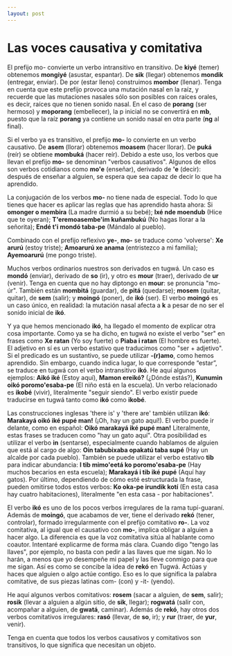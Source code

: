 ```yaml
---
layout: post
---
```


# Las voces causativa y comitativa

El prefijo mo- convierte un verbo intransitivo en transitivo. De **kiyé** (temer) obtenemos **mongiyé** (asustar, espantar). De **sik** (llegar) obtenemos **mondik** (entregar, enviar). De por (estar lleno) construimos **mombor** (llenar). Tenga en cuenta que este prefijo provoca una mutación nasal en la raíz, y recuerde que las mutaciones nasales sólo son posibles con raíces orales, es decir, raíces que no tienen sonido nasal. En el caso de **porang** (ser hermoso) y **moporang** (embellecer), la p inicial no se convertirá en **mb**, puesto que la raíz **porang** ya contiene un sonido nasal en otra parte (**ng** al final).

Si el verbo ya es transitivo, el prefijo **mo-** lo convierte en un verbo causativo. De **asem** (llorar) obtenemos **moasem** (hacer llorar). De **puká** (reír) se obtiene **mombuká** (hacer reír). Debido a este uso, los verbos que llevan el prefijo **mo-** se denominan "verbos causativos". Algunos de ellos son verbos cotidianos como **mo'e** (enseñar), derivado de **'e** (decir): después de enseñar a alguien, se espera que sea capaz de decir lo que ha aprendido.

La conjugación de los verbos **mo-** no tiene nada de especial. Todo lo que tienes que hacer es aplicar las reglas que has aprendido hasta ahora: Si **omonger o membira** (La madre durmió a su bebé); **Ixé nde moendub** (Hice que te oyeran); **T'eremoasembe'im kuñambukú** (No hagas llorar a la señorita); **Endé t'i mondó taba-pe** (Mándalo al pueblo).

Combinado con el prefijo reflexivo **ye-**, **mo-** se traduce como 'volverse': **Xe arurú** (estoy triste); **Amoarurú xe anama** (entristezco a mi familia); **Ayemoarurú** (me pongo triste).

Muchos verbos ordinarios nuestros son derivados en tugwá. Un caso es **mondó** (enviar), derivado de **so** (ir), y otro es **mour** (traer), derivado de **ur** (venir). Tenga en cuenta que no hay diptongo en **mour**: se pronuncia "mo-úr". También están **mombitá** (guardar), de **pitá** (quedarse); **mosem** (quitar, quitar), de **sem** (salir); y **moingó** (poner), de **ikó** (ser). El verbo **moingó** es un caso único, en realidad: la mutación nasal afecta a **k** a pesar de no ser el sonido inicial de **ikó**.

Y ya que hemos mencionado **ikó**, ha llegado el momento de explicar otra cosa importante. Como ya se ha dicho, en tugwá no existe el verbo "ser" en frases como **Xe ratan** (Yo soy fuerte) o **Piaba i ratan** (El hombre es fuerte). El adjetivo en sí es un verbo estativo que traducimos como "ser + adjetivo". Si el predicado es un sustantivo, se puede utilizar **-(r)amo**, como hemos aprendido. Sin embargo, cuando indica lugar, lo que corresponde “estar”, se traduce en tugwá con el verbo intransitivo **ikó**. He aquí algunos ejemplos: **Aikó iké** (Estoy aquí), **Mamon ereikó?** (¿Dónde estás?), **Kunumin oikó poromo'esaba-pe** (El niño está en la escuela). Un verbo relacionado es **ikobé** (vivir), literalmente "seguir siendo". El verbo existir puede traducirse en tugwá tanto como **ikó** como **ikobé**.

Las construcciones inglesas 'there is' y 'there are' también utilizan **ikó**: **Marakayá oikó iké pupé man!** (¡Oh, hay un gato aquí!). El verbo puede ir delante, como en español: **Oikó marakayá iké pupé man!** Literalmente, estas frases se traducen como "hay un gato aquí". Otra posibilidad es utilizar el verbo **in** (sentarse), especialmente cuando hablamos de alguien que está al cargo de algo: **Oin tabubixaba opakatú taba supé** (Hay un alcalde por cada pueblo). También se puede utilizar el verbo estativo **tib** para indicar abundancia: **I tib mimo'eetá ko poromo'esaba-pe** (Hay muchos becarios en esta escuela); **Marakayá i tib iké pupé** (Aquí hay gatos). Por último, dependiendo de cómo esté estructurada la frase, pueden omitirse todos estos verbos: **Ko oka-pe irundik kotí** (En esta casa hay cuatro habitaciones), literalmente "en esta casa - por habitaciones".

El verbo **ikó** es uno de los pocos verbos irregulares de la rama tupí-guaraní. Además de **moingó**, que acabamos de ver, tiene el derivado **rekó** (tener, controlar), formado irregularmente con el prefijo comitativo **ro-**. La voz comitativa, al igual que el causativo con **mo-**, implica obligar a alguien a hacer algo. La diferencia es que la voz comitativa sitúa al hablante como coautor. Intentaré explicarme de forma más clara. Cuando digo "tengo las llaves", por ejemplo, no basta con pedir a las llaves que me sigan. No lo harán, a menos que yo desempeñe mi papel y las lleve conmigo para que me sigan. Así es como se concibe la idea de **rekó** en Tugwá. Actúas y haces que alguien o algo actúe contigo. Eso es lo que significa la palabra comitative, de sus piezas latinas com- (con) y -it- (yendo).

He aquí algunos verbos comitativos: **rosem** (sacar a alguien, de **sem**, salir); **rosik** (llevar a alguien a algún sitio, de **sik**, llegar); **rogwatá** (salir con, acompañar a alguien, de **gwatá**, caminar). Además de **rekó**, hay otros dos verbos comitativos irregulares: **rasó** (llevar, de **so**, ir); y **rur** (traer, de **yur**, venir).

Tenga en cuenta que todos los verbos causativos y comitativos son transitivos, lo que significa que necesitan un objeto.
